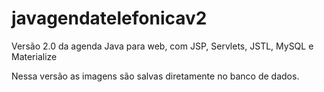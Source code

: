 # javagendatelefonicav2
Versão 2.0 da agenda Java para web, com JSP, Servlets, JSTL, MySQL e Materialize

Nessa versão as imagens são salvas diretamente no banco de dados.

